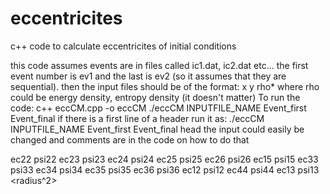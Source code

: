# eccentricites
c++ code to calculate eccentricites of initial conditions

this code assumes events are in files called ic1.dat, ic2.dat etc... the first event number is ev1 and the last is ev2 (so it assumes that they are sequential).
then the input files should be of the format: x y rho*
where rho could be energy density, entropy density (it doesn't matter)
To run the code:
c++ eccCM.cpp -o eccCM
./eccCM INPUTFILE_NAME Event_first Event_final 
if there is a first line of a header run it as:
./eccCM INPUTFILE_NAME Event_first Event_final head
the input could easily be changed and comments are in the code on how to do that

ec22     psi22       ec23     psi23      ec24     psi24      ec25     psi25      ec26     psi26      ec15     psi15      ec33     psi33      ec34     psi34      ec35     psi35      ec36     psi36  ec12     psi12     ec44     psi44     ec13     psi13   <radius^2>
